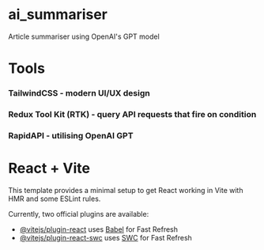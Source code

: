 # ai_summariser
Article summariser using OpenAI's GPT model

# Tools

### TailwindCSS - modern UI/UX design
### Redux Tool Kit (RTK) - query API requests that fire on condition
### RapidAPI - utilising OpenAI GPT


# React + Vite

This template provides a minimal setup to get React working in Vite with HMR and some ESLint rules.

Currently, two official plugins are available:

- [@vitejs/plugin-react](https://github.com/vitejs/vite-plugin-react/blob/main/packages/plugin-react/README.md) uses [Babel](https://babeljs.io/) for Fast Refresh
- [@vitejs/plugin-react-swc](https://github.com/vitejs/vite-plugin-react-swc) uses [SWC](https://swc.rs/) for Fast Refresh
